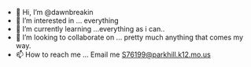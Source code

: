 - 👋 Hi, I’m @dawnbreakin
- 👀 I’m interested in ... everything
- 🌱 I’m currently learning ...everything as i can..
- 💞️ I’m looking to collaborate on ... pretty much anything that comes my way.
- 📫 How to reach me ... Email me S76199@parkhill.k12.mo.us
<!---
dawnbreakin/dawnbreakin is a ✨ special ✨ repository because its `README.md` (this file) appears on your GitHub profile.
You can click the Preview link to take a look at your changes.
--->
